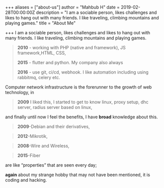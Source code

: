 +++
aliases = ["about-us"]
author = "Mahbub H"
date = 2019-02-28T00:00:00Z
description = "I am a sociable person, likes challenges and likes to hang out with many friends. I like traveling, climbing mountains and playing games."
title = "About Me"

+++
I am a sociable person, likes challenges and likes to hang out with many friends. I like traveling, climbing mountains and playing games.

> **2010** - working with PHP (native and framework), JS framework,HTML, CSS, 
>
> **2015** - flutter and python. My company also always 
>
> **2016** - use git, ci/cd, webhook. I like automation including using rabbitmq, celery etc.

Computer network infrastructure is the forerunner to the growth of web technology, in

> **2009** I liked this, I started to get to know linux, proxy setup, dhc server, radius server based on linux,

and finally until now I feel the benefits, I have **broad** knowledge about this.

> **2009**-Debian and their derivatives,

> **2012**-Mikrotik,

> **2008**-Wire and Wireless,

> **2015**-Fiber

are like “properties” that are seen every day;

**again** about my strange hobby that may not have been mentioned, it is coding and hacking.